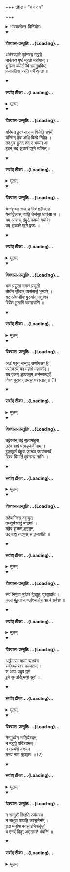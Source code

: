 +++
title = "०१ ०१"

+++

<details><summary>भास्करोक्त-विनियोगः</summary>

तत्र प्रथमानुवाके अध्यात्मविषया मन्त्रास् तानेव विनियुज्यन्ते ।  
तत्र वारुणीषूपनिषत्सु 'ब्रह्मविदाप्नोति परं' इति परप्राप्तिहेतुत्वेन  
तद्विभूत्यात्मकमानन्दं ब्रह्म वेद्यं प्रतिज्ञाय  
तत्स्वरूपं तदुपासनाविशेषास्सिद्धयश्च उक्ताः ।  
इदानीं तस्यात्मनः परमविभूतिस्थानीयस्य कीदृशो विजृम्भण-प्रकार  
इत्याकाङ्क्षायां तमेवात्मानमधिकृत्योच्यते - अम्भस्यपार इत्यादि ॥ 

अयं स्वगुणैः प्रकृत्येकान्तैः कदाचिद्वर्ण्यते । परगुणेन कदाचित् तदभेदात् । त्रैष्टुभस्सर्वोऽनुवाकः । विशेषो वक्ष्यते ।
</details>


<div class="js_include" newlevelforh1="4" title="विश्वास-प्रस्तुतिः" unfilled url="/vedAH_yajuH/taittirIyam/sArasvata-vibhAgaH/AraNyakam/Rk/vishvAsa-prastutiH/06_mahA-nArAyaNopaniShat/01_01_paramAtma-sUktam/01_ambhasya_pAre.md">
<details open><summary><h4>विश्वास-प्रस्तुतिः ...{Loading}...</h4></summary>

अंभ॑स्यपा॒रे भुव॑नस्य॒ मद्ध्ये॒  
नाक॑स्य पृ॒ष्ठे म॑ह॒तो मही॑यान् ।  
शु॒क्रेण॒ ज्योतीꣳ॑षि समनु॒प्रवि॑ष्टः  
प्र॒जाप॑तिश् चरति॒  गर्भे॑ अ॒न्तः ॥
</details>
</div>
<div class="js_include" newlevelforh1="4" title="सर्वाष् टीकाः" unfilled url="/vedAH_yajuH/taittirIyam/sArasvata-vibhAgaH/AraNyakam/Rk/sarvASh_TIkAH/06_mahA-nArAyaNopaniShat/01_01_paramAtma-sUktam/01_ambhasya_pAre.md">
<details open><summary><h4>सर्वाष् टीकाः ...{Loading}...</h4></summary>
<details><summary>मूलम्</summary>

अंभ॑स्य पा॒रे भुव॑नस्य॒ मद्ध्ये॒  
नाक॑स्य पृ॒ष्ठे म॑ह॒तो मही॑यान् ।  
शु॒क्रेण॒ ज्योतीꣳ॑षि समनु॒प्रवि॑ष्टः  
प्र॒जाप॑तिश् चरति॒  गर्भे॑ अ॒न्तः ॥
</details>
</details>
</div>
<div class="js_include" newlevelforh1="4" title="विश्वास-प्रस्तुतिः" unfilled url="/vedAH_yajuH/taittirIyam/sArasvata-vibhAgaH/AraNyakam/Rk/vishvAsa-prastutiH/06_mahA-nArAyaNopaniShat/01_01_paramAtma-sUktam/02_yasminn_idam.md">
<details open><summary><h4>विश्वास-प्रस्तुतिः ...{Loading}...</h4></summary>

यस्मि॑न्न् इ॒दꣳ सञ् च॒ विचैति॒ सर्व॒य्ँ  
यस्मि॑न् दे॒वा अधि॒ विश्वे॑ निषे॒दुः ।  
तद् ए॒व भू॒तन् तद् उ॒ भव्य॑म् आ  
इ॒दन् तद् अ॒ख्षरे॑ पर॒मे व्यो॑मन्न् ॥
</details>
</div>
<div class="js_include" newlevelforh1="4" title="सर्वाष् टीकाः" unfilled url="/vedAH_yajuH/taittirIyam/sArasvata-vibhAgaH/AraNyakam/Rk/sarvASh_TIkAH/06_mahA-nArAyaNopaniShat/01_01_paramAtma-sUktam/02_yasminn_idam.md">
<details open><summary><h4>सर्वाष् टीकाः ...{Loading}...</h4></summary>
<details><summary>मूलम्</summary>

यस्मि॑न्न् इ॒दꣳ सञ् च॒ विचैति॒ सर्व॒य्ँ  
यस्मि॑न् दे॒वा अधि॒ विश्वे॑ निषे॒दुः ।  
तद् ए॒व भू॒तन् तद् उ॒ भव्य॑म् आ  
इ॒दन् तद् अ॒ख्षरे॑ पर॒मे व्यो॑मन्न् ॥
</details>
</details>
</div>
<div class="js_include" newlevelforh1="4" title="विश्वास-प्रस्तुतिः" unfilled url="/vedAH_yajuH/taittirIyam/sArasvata-vibhAgaH/AraNyakam/Rk/vishvAsa-prastutiH/06_mahA-nArAyaNopaniShat/01_01_paramAtma-sUktam/03_yenAvRta~N_kha~n.md">
<details open><summary><h4>विश्वास-प्रस्तुतिः ...{Loading}...</h4></summary>

येना॑वृ॒तङ् खञ् च॒ दिवं॑ म॒हीञ् च॒  
येना॑दि॒त्यस् तप॑ति॒ तेज॑सा॒ भ्राज॑सा च ।  
यम् अ॒न्तस् स॑मु॒द्रे  क॒वयो॒ वय॑न्ति॒  
यद् अ॒ख्षरे॑ पर॒मे प्र॒जाः ॥
</details>
</div>
<div class="js_include" newlevelforh1="4" title="सर्वाष् टीकाः" unfilled url="/vedAH_yajuH/taittirIyam/sArasvata-vibhAgaH/AraNyakam/Rk/sarvASh_TIkAH/06_mahA-nArAyaNopaniShat/01_01_paramAtma-sUktam/03_yenAvRta~N_kha~n.md">
<details open><summary><h4>सर्वाष् टीकाः ...{Loading}...</h4></summary>
<details><summary>मूलम्</summary>

येना॑वृ॒तङ् खञ् च॒ दिवं॑ म॒हीञ् च॒  
येना॑दि॒त्यस् तप॑ति॒ तेज॑सा॒ भ्राज॑सा च ।  
यम् अ॒न्तस् स॑मु॒द्रे  क॒वयो॒ वय॑न्ति॒  
यद् अ॒ख्षरे॑ पर॒मे प्र॒जाः ॥
</details>
</details>
</div>
<div class="js_include" newlevelforh1="4" title="विश्वास-प्रस्तुतिः" unfilled url="/vedAH_yajuH/taittirIyam/sArasvata-vibhAgaH/AraNyakam/Rk/vishvAsa-prastutiH/06_mahA-nArAyaNopaniShat/01_01_paramAtma-sUktam/04_yataH_prasUtA.md">
<details open><summary><h4>विश्वास-प्रस्तुतिः ...{Loading}...</h4></summary>

यतः॑ प्रसू॒ता ज॒गतः॑ प्रसूती॒  
तोये॑न जी॒वान् व्यस॑सर्ज॒ भूम्या᳚म् ।  
यद् ओष॑धीभिः पु॒रुषा᳚न् प॒शूꣳश्च॒  
विवे॑श भू॒तानि॑ चराच॒राणि॑ ॥
</details>
</div>
<div class="js_include" newlevelforh1="4" title="सर्वाष् टीकाः" unfilled url="/vedAH_yajuH/taittirIyam/sArasvata-vibhAgaH/AraNyakam/Rk/sarvASh_TIkAH/06_mahA-nArAyaNopaniShat/01_01_paramAtma-sUktam/04_yataH_prasUtA.md">
<details open><summary><h4>सर्वाष् टीकाः ...{Loading}...</h4></summary>
<details><summary>मूलम्</summary>

यतः॑ प्रसू॒ता ज॒गतः॑ प्रसूती॒  
तोये॑न जी॒वान् व्यस॑सर्ज॒ भूम्या᳚म् ।  
यद् ओष॑धीभिः पु॒रुषा᳚न् प॒शूꣳश्च॒  
विवे॑श भू॒तानि॑ चराच॒राणि॑ ॥
</details>
</details>
</div>
<div class="js_include" newlevelforh1="4" title="विश्वास-प्रस्तुतिः" unfilled url="/vedAH_yajuH/taittirIyam/sArasvata-vibhAgaH/AraNyakam/Rk/vishvAsa-prastutiH/06_mahA-nArAyaNopaniShat/01_01_paramAtma-sUktam/05_ataH_paran.md">
<details open><summary><h4>विश्वास-प्रस्तुतिः ...{Loading}...</h4></summary>

अतः॑ पर॒न् नान्य॒द् अणी॑यसꣳ हि॒  
परा᳚त्पर॒य्ँ यन् मह॑तो म॒हान्त᳚म् ।  
यद् ए॑कम् अ॒व्यक्त॒म् अन॑न्तरूप॒व्ँ  
विश्वं॑ पुरा॒णन् तम॑सः॒ पर॑स्तात् ॥ (1)
</details>
</div>
<div class="js_include" newlevelforh1="4" title="सर्वाष् टीकाः" unfilled url="/vedAH_yajuH/taittirIyam/sArasvata-vibhAgaH/AraNyakam/Rk/sarvASh_TIkAH/06_mahA-nArAyaNopaniShat/01_01_paramAtma-sUktam/05_ataH_paran.md">
<details open><summary><h4>सर्वाष् टीकाः ...{Loading}...</h4></summary>
<details><summary>मूलम्</summary>

अतः॑ पर॒न्नान्य॒दणी॑यसꣳ हि॒  
परा᳚त्पर॒य्ँ यन् मह॑तो म॒हान्त᳚म् ।  
यद् ए॑कम् अ॒व्यक्त॒म् अन॑न्तरूप॒व्ँ  
विश्वं॑ पुरा॒णन् तम॑सः॒ पर॑स्तात् ॥ (1)
</details>
</details>
</div>


<div class="js_include" newlevelforh1="4" title="विश्वास-प्रस्तुतिः" unfilled url="/vedAH_yajuH/taittirIyam/sArasvata-vibhAgaH/AraNyakam/Rk/vishvAsa-prastutiH/06_mahA-nArAyaNopaniShat/01_01_paramAtma-sUktam/06_tadevartan_tadu.md">
<details open><summary><h4>विश्वास-प्रस्तुतिः ...{Loading}...</h4></summary>

तदे॒वर्तन् तदु॑ स॒त्यमा॑हु॒स्  
तदे॒व ब्रह्म॑ पर॒मङ्क॑वी॒नाम् ।  
इ॒ष्टा॒पू॒र्तं ब॑हु॒धा जा॒तञ् जाय॑मानव्ँ  
वि॒श्वं बि॑भर्ति॒  भुव॑नस्य॒ नाभिः॑ ॥
</details>
</div>
<div class="js_include" newlevelforh1="4" title="सर्वाष् टीकाः" unfilled url="/vedAH_yajuH/taittirIyam/sArasvata-vibhAgaH/AraNyakam/Rk/sarvASh_TIkAH/06_mahA-nArAyaNopaniShat/01_01_paramAtma-sUktam/06_tadevartan_tadu.md">
<details open><summary><h4>सर्वाष् टीकाः ...{Loading}...</h4></summary>
<details><summary>मूलम्</summary>

तदे॒वर्तन् तदु॑ स॒त्यमा॑हु॒स्  
तदे॒व ब्रह्म॑ पर॒मङ्क॑वी॒नाम् ।  
इ॒ष्टा॒पू॒र्तं ब॑हु॒धा जा॒तञ् जाय॑मानव्ँ  
वि॒श्वं बि॑भर्ति॒  भुव॑नस्य॒ नाभिः॑ ॥
</details>
</details>
</div>
<div class="js_include" newlevelforh1="4" title="विश्वास-प्रस्तुतिः" unfilled url="/vedAH_yajuH/taittirIyam/sArasvata-vibhAgaH/AraNyakam/Rk/vishvAsa-prastutiH/06_mahA-nArAyaNopaniShat/01_01_paramAtma-sUktam/07_tadevAgnis_tadvAyus.md">
<details open><summary><h4>विश्वास-प्रस्तुतिः ...{Loading}...</h4></summary>

तदे॒वाग्निस् तद्वा॒युस्  
तथ्सूर्य॒स्तदु॑ च॒न्द्रमाः᳚ ।  
तदे॒व शु॒क्रम् अ॒मृत॒न्  
तद् ब्रह्म॒ तदाप॒स् स  प्र॒जाप॑तिः ॥
</details>
</div>
<div class="js_include" newlevelforh1="4" title="सर्वाष् टीकाः" unfilled url="/vedAH_yajuH/taittirIyam/sArasvata-vibhAgaH/AraNyakam/Rk/sarvASh_TIkAH/06_mahA-nArAyaNopaniShat/01_01_paramAtma-sUktam/07_tadevAgnis_tadvAyus.md">
<details open><summary><h4>सर्वाष् टीकाः ...{Loading}...</h4></summary>
<details><summary>मूलम्</summary>

तदे॒वाग्निस् तद्वा॒युस्  
तथ्सूर्य॒स्तदु॑ च॒न्द्रमाः᳚ ।  
तदे॒व शु॒क्रम् अ॒मृत॒न्  
तद् ब्रह्म॒ तदाप॒स् स  प्र॒जाप॑तिः ॥
</details>
</details>
</div>
<div class="js_include" newlevelforh1="4" title="विश्वास-प्रस्तुतिः" unfilled url="/vedAH_yajuH/taittirIyam/sArasvata-vibhAgaH/AraNyakam/Rk/vishvAsa-prastutiH/06_mahA-nArAyaNopaniShat/01_01_paramAtma-sUktam/08_sarve_nimeShA.md">
<details open><summary><h4>विश्वास-प्रस्तुतिः ...{Loading}...</h4></summary>

सर्वे॑ निमे॒षा ज॒ज्ञिरे॑ वि॒द्युतः॒ पुरु॑षा॒दधि॑ ।  
क॒ला मु॑हू॒र्ताः काष्ठा᳚श्चाहोरा॒त्राश्च॑ सर्व॒शः ॥
</details>
</div>
<div class="js_include" newlevelforh1="4" title="सर्वाष् टीकाः" unfilled url="/vedAH_yajuH/taittirIyam/sArasvata-vibhAgaH/AraNyakam/Rk/sarvASh_TIkAH/06_mahA-nArAyaNopaniShat/01_01_paramAtma-sUktam/08_sarve_nimeShA.md">
<details open><summary><h4>सर्वाष् टीकाः ...{Loading}...</h4></summary>
<details><summary>मूलम्</summary>

सर्वे॑ निमे॒षा ज॒ज्ञिरे॑ वि॒द्युतः॒ पुरु॑षा॒दधि॑ ।  
क॒ला मु॑हू॒र्ताः काष्ठा᳚श्चाहोरा॒त्राश्च॑ सर्व॒शः ॥
</details>
</details>
</div>
<div class="js_include" newlevelforh1="4" title="विश्वास-प्रस्तुतिः" unfilled url="/vedAH_yajuH/taittirIyam/sArasvata-vibhAgaH/AraNyakam/Rk/vishvAsa-prastutiH/06_mahA-nArAyaNopaniShat/01_01_paramAtma-sUktam/09_arddhamAsA_mAsA.md">
<details open><summary><h4>विश्वास-प्रस्तुतिः ...{Loading}...</h4></summary>

अ॒र्द्ध॒मा॒सा मासा॑ ऋ॒तव॑स्  
सव्ँवथ्स॒रश्च॑ कल्पताम् ।  
स आपः॑ प्रदु॒घे उ॒भे  
इ॒मे अ॒न्तरि॑क्ष॒मथो॒ सुवः॑ ॥
</details>
</div>
<div class="js_include" newlevelforh1="4" title="सर्वाष् टीकाः" unfilled url="/vedAH_yajuH/taittirIyam/sArasvata-vibhAgaH/AraNyakam/Rk/sarvASh_TIkAH/06_mahA-nArAyaNopaniShat/01_01_paramAtma-sUktam/09_arddhamAsA_mAsA.md">
<details open><summary><h4>सर्वाष् टीकाः ...{Loading}...</h4></summary>
<details><summary>मूलम्</summary>

अ॒र्द्ध॒मा॒सा मासा॑ ऋ॒तव॑स्  
सव्ँवथ्स॒रश्च॑ कल्पताम् ।  
स आपः॑ प्रदु॒घे उ॒भे  
इ॒मे अ॒न्तरि॑क्ष॒मथो॒ सुवः॑ ॥
</details>
</details>
</div>
<div class="js_include" newlevelforh1="4" title="विश्वास-प्रस्तुतिः" unfilled url="/vedAH_yajuH/taittirIyam/sArasvata-vibhAgaH/AraNyakam/Rk/vishvAsa-prastutiH/06_mahA-nArAyaNopaniShat/01_01_paramAtma-sUktam/10_nainamUrdhvan_na.md">
<details open><summary><h4>विश्वास-प्रस्तुतिः ...{Loading}...</h4></summary>

नैन॑मू॒र्ध्वन् न ति॒र्यञ्च॒न्  
न मद्ध्ये॒ परि॑जग्रभत् ।  
न तस्ये॑शे॒ कश्च॒न  
तस्य॑ नाम म॒हद्यशः॑ ॥ (2)
</details>
</div>
<div class="js_include" newlevelforh1="4" title="सर्वाष् टीकाः" unfilled url="/vedAH_yajuH/taittirIyam/sArasvata-vibhAgaH/AraNyakam/Rk/sarvASh_TIkAH/06_mahA-nArAyaNopaniShat/01_01_paramAtma-sUktam/10_nainamUrdhvan_na.md">
<details open><summary><h4>सर्वाष् टीकाः ...{Loading}...</h4></summary>
<details><summary>मूलम्</summary>

नैन॑मू॒र्ध्वन् न ति॒र्यञ्च॒न्  
न मद्ध्ये॒ परि॑जग्रभत् ।  
न तस्ये॑शे॒ कश्च॒न  
तस्य॑ नाम म॒हद्यशः॑ ॥ (2)
</details>
</details>
</div>

<div class="js_include" newlevelforh1="4" title="विश्वास-प्रस्तुतिः" unfilled url="/vedAH_yajuH/taittirIyam/sArasvata-vibhAgaH/AraNyakam/Rk/vishvAsa-prastutiH/06_mahA-nArAyaNopaniShat/01_01_paramAtma-sUktam/11_na_sandRshe.md">
<details open><summary><h4>विश्वास-प्रस्तुतिः ...{Loading}...</h4></summary>

न स॒न्दृशे॑ तिष्ठति॒ रूप॑मस्य॒  
न चक्षु॑षा पश्यति॒ कश्च॒नैन᳚म् ।  
हृ॒दा म॑नी॒षा मन॑सा॒ऽभिक्लृ॑प्तो॒  
य ए॑नव्ँ वि॒दुर् अमृ॑ता॒स्ते  भ॑वन्ति ॥
</details>
</div>
<div class="js_include" newlevelforh1="4" title="सर्वाष् टीकाः" unfilled url="/vedAH_yajuH/taittirIyam/sArasvata-vibhAgaH/AraNyakam/Rk/sarvASh_TIkAH/06_mahA-nArAyaNopaniShat/01_01_paramAtma-sUktam/11_na_sandRshe.md">
<details open><summary><h4>सर्वाष् टीकाः ...{Loading}...</h4></summary>
<details><summary>मूलम्</summary>

न स॒न्दृशे॑ तिष्ठति॒ रूप॑मस्य॒  
न चक्षु॑षा पश्यति॒ कश्च॒नैन᳚म् ।  
हृ॒दा म॑नी॒षा मन॑सा॒ऽभिक्लृ॑प्तो॒  
य ए॑नव्ँ वि॒दुर् अमृ॑ता॒स्ते  भ॑वन्ति ॥
</details>
</details>
</div>



